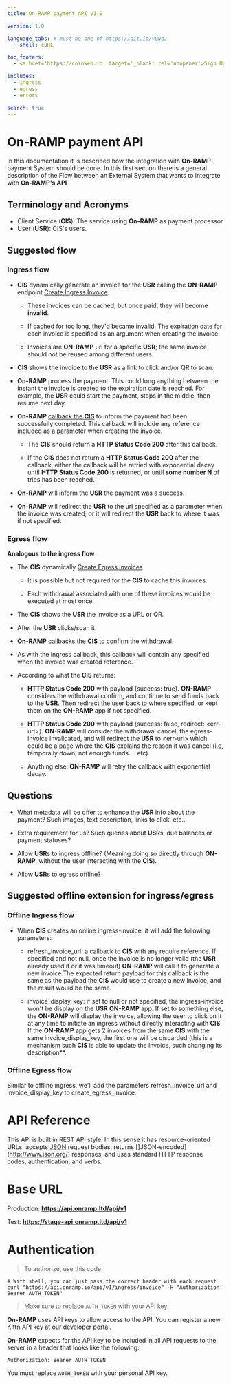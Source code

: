 ```yaml
---
title: On-RAMP payment API v1.0 

version: 1.0

language_tabs: # must be one of https://git.io/vQNgJ
  - shell: cURL

toc_footers:
  - <a href='https://coinweb.io' target='_blank' rel='noopener'>Sign Up for a Developer Key</a>

includes:
  - ingress
  - egress
  - errors

search: true
---
```


# On-RAMP payment API

In this documentation it is described how the integration with **On-RAMP** payment System should be done.
In this first section there is a general description of the Flow between an External System that wants to integrate with ****On-RAMP**'s API** 

## Terminology and Acronyms 

- Client Service (**CIS**): The service using **On-RAMP** as payment processor
- User (**USR**): CIS's users.

## Suggested flow

### Ingress flow

- **CIS** dynamically generate an invoice for the **USR** calling the **ON-RAMP** endpoint [Create Ingress Invoice](#create-ingress-invoice).

  - These invoices can be cached, but once paid, they will become **invalid**.

  - If cached for too long, they'd became invalid. The expiration date for each invoice is specified as an argument when creating the invoice.

  - Invoices are **ON-RAMP** url for a specific **USR**; the same invoice should not be reused among different users.

- **CIS** shows the invoice to the **USR** as a link to click and/or QR to scan.

- **On-RAMP** process the payment. This could long anything between the instant the invoice is created to the expiration date is reached. For example, the **USR** could start the payment, stops in the middle, then resume next day.

- **On-RAMP** [callback the **CIS**](#callback-ingress-invoice) to inform the payment had been successfully completed. This callback will include any reference included as a parameter when creating the invoice.

  - The **CIS** should return a **HTTP Status Code 200** after this callback.

  - If the **CIS** does not return a **HTTP Status Code 200** after the callback, either the callback will be retried with exponential decay until **HTTP Status Code 200** is returned, or until **some number N** of tries has been reached.

- **On-RAMP** will inform the **USR** the payment was a success.

- **On-RAMP** will redirect the **USR** to the url specified as a parameter when the invoice was created; or it will redirect the **USR** back to where it was if not specified.

### Egress flow

**Analogous to the ingress flow**

- The **CIS** dynamically [Create Egress Invoices](#create-egress-invoice)

  - It is possible but not required for the **CIS** to cache this invoices.

  - Each withdrawal associated with one of these invoices would be executed at most once.
  
- The **CIS** shows the **USR** the invoice as a URL or QR.

- After the **USR** clicks/scan it.

- **On-RAMP** [callbacks the **CIS**](#callback-egress-invoice) to confirm the withdrawal.

- As with the ingress callback, this callback will contain any specified when the invoice was created reference.

- According to what the **CIS** returns:

  - **HTTP Status Code 200** with payload {success: true}. **ON-RAMP** considers the withdrawal confirm, and continue to send funds back to the **USR**. Then redirect the user back to where specified, or kept them on the **ON-RAMP** app if not specified.
  
  - **HTTP Status Code 200** with payload {success: false, redirect: <err-url\>}. **ON-RAMP** will consider the withdrawal cancel, the egress-invoice invalidated, and will redirect the **USR** to <err-url\> which could be a page where the **CIS** explains the reason it was cancel (i.e, temporally down, not enough funds \... etc).

  - Anything else: **ON-RAMP** will retry the callback with exponential decay.

## Questions

- What metadata will be offer to enhance the **USR** info about the payment? Such images, text description, links to click, etc...

- Extra requirement for us? Such queries about **USR**s, due balances or payment statuses?

- Allow **USR**s to ingress offline? (Meaning doing so directly through **ON-RAMP**, without the user interacting with the **CIS**).

- Allow **USR**s to egress offline?

## Suggested offline extension for ingress/egress

### Offline Ingress flow

- When **CIS** creates an online ingress-invoice, it will add the following parameters:

  - refresh\_invoice\_url: a callback to **CIS** with any require reference. If specified and not null, once the invoice is no longer valid (the **USR** already used it or it was timeout) **ON-RAMP** will call it to generate a new invoice.The expected return payload for this callback is the same as the payload the **CIS** would use to create a new invoice, and the result would be the same.

  - invoice\_display\_key: if set to null or not specified, the ingress-invoice won't be display on the **USR** **ON-RAMP** app. If set to something else, the **ON-RAMP** will display the invoice, allowing the user to click on it at any time to initiate an ingress without directly interacting with **CIS**. If the **ON-RAMP** app gets 2 invoices from the same **CIS** with the same invoice\_display\_key, the first one will be discarded (this is a mechanism such **CIS** is able to update the invoice, such changing its description**.

### Offline Egress flow

Similar to offline ingress, we'll add the parameters refresh\_invoice\_url and invoice\_display\_key to create\_egress\_invoice.

# API Reference

This API is built in REST API style. In this sense it has resource-oriented URLs, accepts [JSON](http://www.json.org/) request bodies, returns []JSON-encoded](http://www.json.org/) responses, and uses standard HTTP response codes, authentication, and verbs.

# Base URL 

Production:
**https://api.onramp.ltd/api/v1**

Test: 
**https://stage-api.onramp.ltd/api/v1**


# Authentication

> To authorize, use this code:

```shell
# With shell, you can just pass the correct header with each request
curl "https://api.onramp.io/api/v1/ingress/invoice" -H "Authorization: Bearer AUTH_TOKEN"
```

> Make sure to replace `AUTH_TOKEN` with your API key.

**On-RAMP** uses API keys to allow access to the API. You can register a new Kittn API key at our [developer portal](https://onramp.com/developers).

**On-RAMP** expects for the API key to be included in all API requests to the server in a header that looks like the following:

`Authorization: Bearer AUTH_TOKEN`

<aside class="notice">
You must replace <code>AUTH_TOKEN</code> with your personal API key.
</aside>

